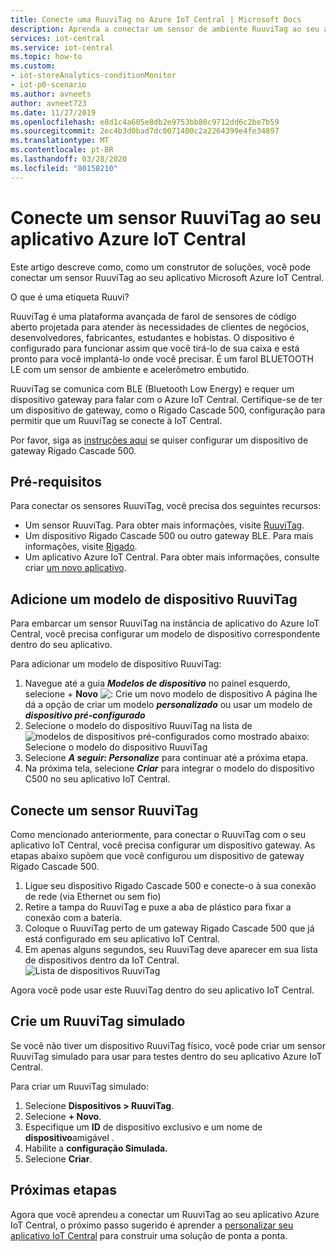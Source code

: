 ```yaml
---
title: Conecte uma RuuviTag no Azure IoT Central | Microsoft Docs
description: Aprenda a conectar um sensor de ambiente RuuviTag ao seu aplicativo IoT Central.
services: iot-central
ms.service: iot-central
ms.topic: how-to
ms.custom:
- iot-storeAnalytics-conditionMonitor
- iot-p0-scenario
ms.author: avneets
author: avneet723
ms.date: 11/27/2019
ms.openlocfilehash: e8d1c4a605e8db2e9753bb80c9712dd6c2be7b59
ms.sourcegitcommit: 2ec4b3d0bad7dc0071400c2a2264399e4fe34897
ms.translationtype: MT
ms.contentlocale: pt-BR
ms.lasthandoff: 03/28/2020
ms.locfileid: "80158210"
---
```

# <a name="connect-a-ruuvitag-sensor-to-your-azure-iot-central-application"></a>Conecte um sensor RuuviTag ao seu aplicativo Azure IoT Central

Este artigo descreve como, como um construtor de soluções, você pode conectar um sensor RuuviTag ao seu aplicativo Microsoft Azure IoT Central.

O que é uma etiqueta Ruuvi?

RuuviTag é uma plataforma avançada de farol de sensores de código aberto projetada para atender às necessidades de clientes de negócios, desenvolvedores, fabricantes, estudantes e hobistas. O dispositivo é configurado para funcionar assim que você tirá-lo de sua caixa e está pronto para você implantá-lo onde você precisar. É um farol BLUETOOTH LE com um sensor de ambiente e acelerômetro embutido.

RuuviTag se comunica com BLE (Bluetooth Low Energy) e requer um dispositivo gateway para falar com o Azure IoT Central. Certifique-se de ter um dispositivo de gateway, como o Rigado Cascade 500, configuração para permitir que um RuuviTag se conecte à IoT Central.

Por favor, siga as [instruções aqui](./howto-connect-rigado-cascade-500.md) se quiser configurar um dispositivo de gateway Rigado Cascade 500.

## <a name="prerequisites"></a>Pré-requisitos

Para conectar os sensores RuuviTag, você precisa dos seguintes recursos:

* Um sensor RuuviTag. Para obter mais informações, visite [RuuviTag](https://ruuvi.com/).
* Um dispositivo Rigado Cascade 500 ou outro gateway BLE. Para mais informações, visite [Rigado](https://www.rigado.com/).
* Um aplicativo Azure IoT Central. Para obter mais informações, consulte criar [um novo aplicativo](./quick-deploy-iot-central.md).

## <a name="add-a-ruuvitag-device-template"></a>Adicione um modelo de dispositivo RuuviTag

Para embarcar um sensor RuuviTag na instância de aplicativo do Azure IoT Central, você precisa configurar um modelo de dispositivo correspondente dentro do seu aplicativo.

Para adicionar um modelo de dispositivo RuuviTag:

1. Navegue até a guia ***Modelos de dispositivo*** no painel esquerdo, selecione + **Novo** ![: Crie um novo modelo de](./media/howto-connect-ruuvi/devicetemplate-new.png) dispositivo A página lhe dá a opção de criar um modelo ***personalizado*** ou usar um modelo de ***dispositivo pré-configurado***
1. Selecione o modelo do dispositivo RuuviTag na lista de ![modelos de dispositivos pré-configurados como mostrado abaixo: Selecione o modelo do dispositivo RuuviTag](./media/howto-connect-ruuvi/devicetemplate-preconfigured.png)
1. Selecione ***A seguir: Personalize*** para continuar até a próxima etapa.
1. Na próxima tela, selecione ***Criar*** para integrar o modelo do dispositivo C500 no seu aplicativo IoT Central.

## <a name="connect-a-ruuvitag-sensor"></a>Conecte um sensor RuuviTag

Como mencionado anteriormente, para conectar o RuuviTag com o seu aplicativo IoT Central, você precisa configurar um dispositivo gateway. As etapas abaixo supõem que você configurou um dispositivo de gateway Rigado Cascade 500.  

1. Ligue seu dispositivo Rigado Cascade 500 e conecte-o à sua conexão de rede (via Ethernet ou sem fio)
1. Retire a tampa do RuuviTag e puxe a aba de plástico para fixar a conexão com a bateria.
1. Coloque o RuuviTag perto de um gateway Rigado Cascade 500 que já está configurado em seu aplicativo IoT Central.
1. Em apenas alguns segundos, seu RuuviTag deve aparecer em sua lista de dispositivos dentro da IoT Central.  
    ![Lista de dispositivos RuuviTag](./media/howto-connect-ruuvi/ruuvi-devicelist.png)

Agora você pode usar este RuuviTag dentro do seu aplicativo IoT Central.  

## <a name="create-a-simulated-ruuvitag"></a>Crie um RuuviTag simulado

Se você não tiver um dispositivo RuuviTag físico, você pode criar um sensor RuuviTag simulado para usar para testes dentro do seu aplicativo Azure IoT Central.

Para criar um RuuviTag simulado:

1. Selecione **Dispositivos > RuuviTag**.
1. Selecione **+ Novo**.
1. Especifique um **ID** de dispositivo exclusivo e um nome de **dispositivo**amigável .  
1. Habilite a **configuração Simulada.**
1. Selecione **Criar**.  

## <a name="next-steps"></a>Próximas etapas

Agora que você aprendeu a conectar um RuuviTag ao seu aplicativo Azure IoT Central, o próximo passo sugerido é aprender a [personalizar seu aplicativo IoT Central](../retail/tutorial-in-store-analytics-customize-dashboard-pnp.md) para construir uma solução de ponta a ponta.
